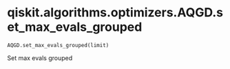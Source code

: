 # qiskit.algorithms.optimizers.AQGD.set\_max\_evals\_grouped

`AQGD.set_max_evals_grouped(limit)`

Set max evals grouped
